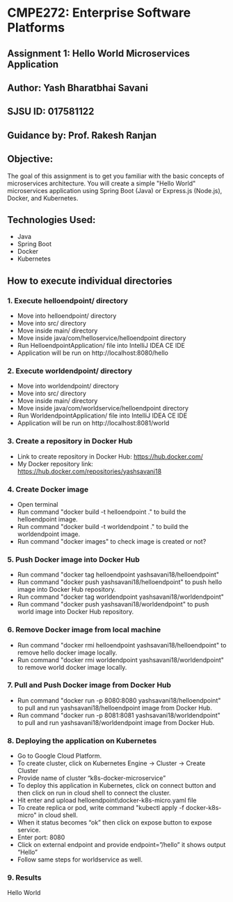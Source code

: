 # CMPE272: Enterprise Software Platforms
## Assignment 1: Hello World Microservices Application
## Author: Yash Bharatbhai Savani
## SJSU ID: 017581122
## Guidance by: Prof. Rakesh Ranjan
## Objective:
The goal of this assignment is to get you familiar with the basic concepts of microservices architecture. You will create a simple "Hello World" microservices application using Spring Boot (Java) or Express.js (Node.js), Docker, and Kubernetes.
## Technologies Used:
- Java<br>
- Spring Boot<br>
- Docker<br>
- Kubernetes<br>
## How to execute individual directories

### 1. Execute helloendpoint/ directory

- Move into helloendpoint/ directory<br>
- Move into src/ directory<br>
- Move inside main/ directory<br>
- Move inside java/com/helloservice/helloendpoint directory<br>
- Run HelloendpointApplication/ file into IntelliJ IDEA CE IDE<br>
- Application will be run on http://localhost:8080/hello

### 2. Execute worldendpoint/ directory

- Move into worldendpoint/ directory<br>
- Move into src/ directory<br>
- Move inside main/ directory<br>
- Move inside java/com/worldservice/helloendpoint directory<br>
- Run WorldendpointApplication/ file into IntelliJ IDEA CE IDE<br>
- Application will be run on http://localhost:8081/world

### 3. Create a repository in Docker Hub

- Link to create repository in Docker Hub: https://hub.docker.com/<br>
- My Docker repository link: https://hub.docker.com/repositories/yashsavani18

### 4. Create Docker image

- Open terminal<br>
- Run command "docker build -t helloendpoint ." to build the helloendpoint image.<br>
- Run command "docker build -t worldendpoint ." to build the worldendpoint image.<br>
- Run command "docker images" to check image is created or not?<br>

### 5. Push Docker image into Docker Hub

- Run command "docker tag helloendpoint yashsavani18/helloendpoint"<br>
- Run command "docker push yashsavani18/helloendpoint" to push hello image into Docker Hub repository.<br>
- Run command "docker tag worldendpoint yashsavani18/worldendpoint"<br>
- Run command "docker push yashsavani18/worldendpoint" to push world image into Docker Hub repository.<br>

### 6. Remove Docker image from local machine

- Run command "docker rmi helloendpoint yashsavani18/helloendpoint" to remove hello docker image locally.<br>
- Run command "docker rmi worldendpoint yashsavani18/worldendpoint" to remove world docker image locally.<br>

### 7. Pull and Push Docker image from Docker Hub

- Run command "docker run -p 8080:8080 yashsavani18/helloendpoint" to pull and run yashsavani18/helloendpoint image from Docker Hub.<br>
- Run command "docker run -p 8081:8081 yashsavani18/worldendpoint" to pull and run yashsavani18/worldendpoint image from Docker Hub.<br>

### 8. Deploying the application on Kubernetes

-	Go to Google Cloud Platform.<br>
-	To create cluster, click on Kubernetes Engine -> Cluster -> Create Cluster<br>
-	Provide name of cluster “k8s-docker-microservice”<br>
-	To deploy this application in Kubernetes, click on connect button and then click on run in cloud shell to connect the cluster.<br>
- Hit enter and upload helloendpoint\docker-k8s-micro.yaml file<br>
- To create replica or pod, write command "kubectl apply -f docker-k8s-micro" in cloud shell.
-	When it status becomes “ok” then click on expose button to expose service.
-	Enter port: 8080
-	Click on external endpoint and provide endpoint=”/hello” it shows output “Hello”
-	Follow same steps for worldservice as well.

### 9. Results

Hello World
